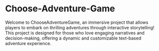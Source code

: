 # Choose-Adventure-Game
Welcome to ChooseAdventureGame, an immersive project that allows players to embark on thrilling adventures through interactive storytelling! This project is designed for those who love engaging narratives and decision-making, offering a dynamic and customizable text-based adventure experience.

